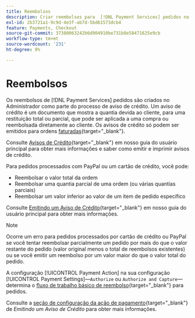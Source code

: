 ```yaml
---
title: Reembolsos
description: Criar reembolsos para  [!DNL Payment Services] pedidos no Administrador como parte do processo de memorando de crédito.
exl-id: 2b3721a1-9c9d-4e3f-ab7d-5bd61573dcb4
feature: Payments, Checkout
source-git-commit: 37380063242b6d904910be731b8e58471625e9cb
workflow-type: tm+mt
source-wordcount: '231'
ht-degree: 0%

---
```


# Reembolsos

Os reembolsos de [!DNL Payment Services] pedidos são criados no Administrador como parte do processo de aviso de crédito. Um aviso de crédito é um documento que mostra a quantia devida ao cliente, para uma restituição total ou parcial, que pode ser aplicada a uma compra ou reembolsada diretamente ao cliente. Os avisos de crédito só podem ser emitidos para ordens [faturadas](https://experienceleague.adobe.com/en/docs/commerce-admin/stores-sales/order-management/invoices#create-an-invoice){target="_blank"}.

Consulte [Avisos de Crédito](https://experienceleague.adobe.com/en/docs/commerce-admin/stores-sales/order-management/credit-memos/credit-memos){target="_blank"} em nosso guia do usuário principal para obter mais informações e saber como emitir e imprimir avisos de crédito.

Para pedidos processados com PayPal ou um cartão de crédito, você pode:

* Reembolsar o valor total da ordem
* Reembolsar uma quantia parcial de uma ordem (ou várias quantias parciais)
* Reembolsar um valor inferior ao valor de um item de pedido específico

Consulte [Emitindo um Aviso de Crédito](https://experienceleague.adobe.com/en/docs/commerce-admin/stores-sales/order-management/credit-memos/credit-memo-create){target="_blank"} em nosso guia do usuário principal para obter mais informações.

>[!NOTE]
>
>Ocorre um erro para pedidos processados por cartão de crédito ou PayPal se você tentar reembolsar parcialmente um pedido por mais do que o valor restante do pedido (valor original menos o total de reembolsos existentes) ou se você emitir um reembolso por um valor maior do que o valor total do pedido.

A configuração [!UICONTROL Payment Action] na sua configuração [!UICONTROL Payment Settings]—`Authorize` ou `Authorize and Capture`—determina o [fluxo de trabalho básico de reembolso](https://experienceleague.adobe.com/en/docs/commerce-admin/stores-sales/order-management/credit-memos/credit-memos#refund-workflow){target="_blank"} para pedidos.

Consulte a [seção de configuração da ação de pagamento](https://experienceleague.adobe.com/en/docs/commerce-admin/stores-sales/order-management/credit-memos/credit-memo-create#payment-action-setting){target="_blank"} de _Emitindo um Aviso de Crédito_ para obter mais informações.

